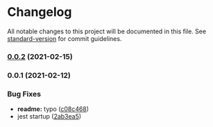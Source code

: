 # Changelog

All notable changes to this project will be documented in this file. See [standard-version](https://github.com/conventional-changelog/standard-version) for commit guidelines.

### [0.0.2](https://github.com/ui5-community/ui5-cc-md/compare/v0.0.1...v0.0.2) (2021-02-15)

### 0.0.1 (2021-02-12)


### Bug Fixes

* **readme:** typo ([c08c468](https://github.com/vobu/ui5-cc-md/commit/c08c468edfea997281996940ab115a37f561a295))
* jest startup ([2ab3ea5](https://github.com/vobu/ui5-cc-md/commit/2ab3ea578a7dd6300bf1699353d3d77529781a5d))
